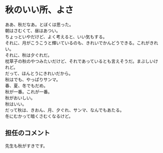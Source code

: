 # 秋のいい所、よさ

ああ、秋だなあ。とぼくは思った。  
朝はさむくて、昼はあつい。  
ちょっといやだけど、よく考えると、いい気もする。  
それに、月がこうこうと輝いているのも、きれいでかんどうできる。これがきれい。  
それに、秋は夕ぐれだ。  
枕草子の秋のやつみたいだけど、それであっているとも言えそうだ。まぶしいけれど。  
だって、ほんとうにきれいだから。  
秋はでも、やっぱりサンマ。  
春、夏、冬でもだめ。  
秋が一番。これが一番。  
秋がおいしい。  
秋はいい。  
だって秋は、きおん、月、夕ぐれ、サンマ、なんでもあたる。  
冬にむかって暗くさむくなるけど。

## 担任のコメント
先生も秋がすきです。
